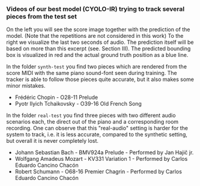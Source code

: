 ### Videos of our best model (CYOLO-IR) trying to track several pieces from the test set

On the left you will see the score image together with the prediction of the model. (Note that the repetitions are not considered in this work)
To the right we visualize the last two seconds of audio. The prediction itself will be based on more than this excerpt (see. Section III).
The predicted bounding box is visualized in red and the actual ground truth position as a blue line.

In the folder `synth-test` you find two pieces which are rendered from the score MIDI with the same piano sound-font seen during training. 
The tracker is able to follow those pieces quite accurate, but it also makes some minor mistakes.

- Frédéric Chopin - O28-11 Prelude
- Pyotr Ilyich Tchaikovsky - O39-16 Old French Song
 
In the folder `real-test` you find three pieces with two different audio scenarios each, the direct out of the piano and a corresponding room recording.
One can observe that this "real-audio" setting is harder for the system to track, i.e. it is less accurate, compared to the synthetic setting, but overall it is never completely lost.

- Johann Sebastian Bach - BMV924a Prelude - Performed by Jan Hajič jr.
- Wolfgang Amadeus Mozart - KV331 Variation 1 - Performed by Carlos Eduardo Cancino Chacón
- Robert Schumann - O68-16 Premier Chagrin - Performed by Carlos Eduardo Cancino Chacón
